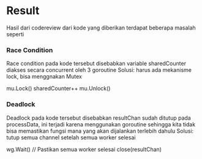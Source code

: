 # Result

Hasil dari codereview dari kode yang diberikan terdapat beberapa masalah seperti


### Race Condition
Race condition pada kode tersebut disebabkan variable sharedCounter diakses secara concurrent oleh 3 goroutine
Solusi: harus ada mekanisme lock, bisa menggnakan Mutex

mu.Lock()
sharedCounter++
mu.Unlock()


### Deadlock
Deadlock pada kode tersebut disebabkan resultChan sudah ditutup pada processData, ini terjadi karena menggunakan goroutine sehingga kita tidak bisa memastikan fungsi mana yang akan dijalankan terlebih dahulu
Solusi: tutup semua channel setelah semua worker selesai

wg.Wait() // Pastikan semua worker selesai
close(resultChan)